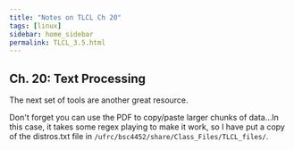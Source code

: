 ```yaml
---
title: "Notes on TLCL Ch 20"
tags: [linux]
sidebar: home_sidebar
permalink: TLCL_3.5.html
---
```



## Ch. 20: Text Processing

The next set of tools are another great resource.

Don't forget you can use the PDF to copy/paste larger chunks of data...In this case, it takes some regex playing to make it work, so I have put a copy of the distros.txt file in `/ufrc/bsc4452/share/Class_Files/TLCL_files/`.
